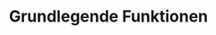 ---
title: "Grundlegende Funktionen"
linkTitle: "Grundlegende Funktionen"
weight: 30

description: >
   <p style="text-align: justify"> Es gibt einige Funktionen, die Ihnen auf jeder Seite wieder begegnen werden. An dieser Stelle bekommen Sie einen kurzen Überblick über diese Funktionen und deren Nutzung. </p>
---